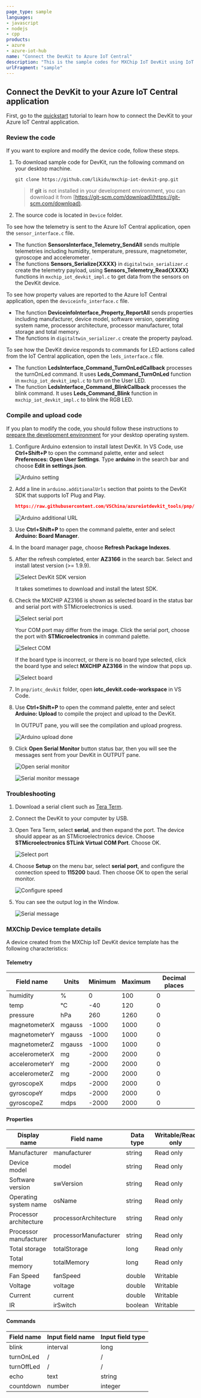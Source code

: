```yaml
---
page_type: sample
languages:
- javascript
- nodejs
- cpp
products:
- azure
- azure-iot-hub
name: "Connect the DevKit to Azure IoT Central"
description: "This is the sample codes for MXChip IoT DevKit using IoT Plug and Play. Sample code to connect the DevKit to your Azure IoT Central application."
urlFragment: "sample"
---
```


## Connect the DevKit to your Azure IoT Central application

First, go to the [quickstart](https://docs.microsoft.com/azure/iot-central/howto-connect-devkit-pnp) tutorial to learn how to connect the DevKit to your Azure IoT Central application.

### Review the code

If you want to explore and modify the device code, follow these steps.

1. To download sample code for DevKit, run the following command on your desktop machine.

   ```cmd/sh
   git clone https://github.com/likidu/mxchip-iot-devkit-pnp.git
   ```

    > If **git** is not installed in your development environment, you can download it from [https://git-scm.com/download](https://git-scm.com/download).

1. The source code is located in `Device` folder.

To see how the telemetry is sent to the Azure IoT Central application, open the `sensor_interface.c` file.

- The function **SensorsInterface_Telemetry_SendAll** sends multiple telemetries including humidity, temperature, pressure, magnetometer, gyroscope and accelerometer .
- The functions **Sensors_Serialize{XXXX}** in `digitaltwin_serializer.c` create the telemetry payload, using **Sensors_Telemetry_Read{XXXX}** functions in `mxchip_iot_devkit_impl.c` to get data from the sensors on the DevKit device.

To see how property values are reported to the Azure IoT Central application, open the `deviceinfo_interface.c` file.

- The function **DeviceinfoInterface_Property_ReportAll** sends properties including manufacturer, device model, software version, operating system name, processor architecture, processor manufacturer, total storage and total memory.
- The functions in `digitaltwin_serializer.c` create the property payload.

To see how the DevKit device responds to commands for LED actions called from the IoT Central application, open the `leds_interface.c` file.

- The function **LedsInterface_Command_TurnOnLedCallback** processes the turnOnLed command. It uses **Leds_Command_TurnOnLed** function in `mxchip_iot_devkit_impl.c` to turn on the User LED.
- The function **LedsInterface_Command_BlinkCallback** processes the blink command. It uses **Leds_Command_Blink** function in `mxchip_iot_devkit_impl.c` to blink the RGB LED.

### Compile and upload code

If you plan to modify the code, you should follow these instructions to [prepare the development environment](https://docs.microsoft.com/azure/iot-hub/iot-hub-arduino-iot-devkit-az3166-get-started#prepare-the-development-environment) for your desktop operating system.

1. Configure Arduino extension to install latest DevKit. In VS Code, use **Ctrl+Shift+P** to open the command palette, enter and select **Preferences: Open User Settings**. Type **arduino** in the search bar and choose **Edit in settings.json**.

    ![Arduino setting](media/howto-connect-devkit-pnp/arduino-setting.png)

1. Add a line in `arduino.additionalUrls` section that points to the DevKit SDK that supports IoT Plug and Play.

    ```json
    https://raw.githubusercontent.com/VSChina/azureiotdevkit_tools/pnp/package_mxchip_board_index.json
    ```

    ![Arduino additional URL](media/howto-connect-devkit-pnp/add-url.png)

1. Use **Ctrl+Shift+P** to open the command palette, enter and select **Arduino: Board Manager**.

1. In the board manager page, choose **Refresh Package Indexes**.

1. After the refresh completed, enter **AZ3166** in the search bar. Select and install latest version (>= 1.9.9).

    ![Select DevKit SDK version](media/howto-connect-devkit-pnp/select-version.png)

    It takes sometimes to download and install the latest SDK.

1. Check the MXCHIP AZ3166 is shown as selected board in the status bar and serial port with STMicroelectronics is used.

   ![Select serial port](media/howto-connect-devkit-pnp/select-serialport.png)

   Your COM port may differ from the image. Click the serial port, choose the port with **STMicroelectronics** in command palette.

   ![Select COM](media/howto-connect-devkit-pnp/select-COM.png)

   If the board type is incorrect, or there is no board type selected, click the board type and select **MXCHIP AZ3166** in the window that pops up.

   ![Select board](media/howto-connect-devkit-pnp/select-board.png)

1. In `pnp/iotc_devkit` folder, open **iotc_devkit.code-workspace** in VS Code.

1. Use **Ctrl+Shift+P** to open the command palette, enter and select **Arduino: Upload** to compile the project and upload to the DevKit.

   In OUTPUT pane, you will see the compilation and upload progress.

   ![Arduino upload done](media/howto-connect-devkit-pnp/arduino-upload-done.png)

1. Click **Open Serial Monitor** button status bar, then you will see the messages sent from your DevKit in OUTPUT pane.

   ![Open serial monitor](media/howto-connect-devkit-pnp/open-serial-monitor.png)

   ![Serial monitor message](media/howto-connect-devkit-pnp/serial-message.png)

### Troubleshooting

1. Download a serial client such as [Tera Term](https://tera-term.en.lo4d.com/windows).

1. Connect the DevKit to your computer by USB.

1. Open Tera Term, select **serial**, and then expand the port. The device should appear as an STMicroelectronics device. Choose **STMicroelectronics STLink Virtual COM Port**. Choose OK.

    ![Select port](media/howto-connect-devkit-pnp/select-port.png)

1. Choose **Setup** on the menu bar, select **serial port**, and configure the connection speed to **115200** baud. Then choose OK to open the serial monitor.

    ![Configure speed](media/howto-connect-devkit-pnp/configure-speed.png)

1. You can see the output log in the Window.

    ![Serial message](media/howto-connect-devkit-pnp/serial-message.png)

### MXChip Device template details

A device created from the MXChip IoT DevKit device template has the following characteristics:

#### Telemetry

Field name|Units|Minimum|Maximum|Decimal places
-|-|-|-|-
humidity|%|0|100|0
temp|°C|-40|120|0
pressure|hPa|260|1260|0
magnetometerX|mgauss|-1000|1000|0
magnetometerY|mgauss|-1000|1000|0
magnetometerZ|mgauss|-1000|1000|0
accelerometerX|mg|-2000|2000|0
accelerometerY|mg|-2000|2000|0
accelerometerZ|mg|-2000|2000|0
gyroscopeX|mdps|-2000|2000|0
gyroscopeY|mdps|-2000|2000|0
gyroscopeZ|mdps|-2000|2000|0

#### Properties

Display name|Field name|Data type|Writable/Read only
-|-|-|-
Manufacturer|manufacturer|string|Read only
Device model|model|string|Read only
Software version|swVersion|string|Read only
Operating system name|osName|string|Read only
Processor architecture|processorArchitecture|string|Read only
Processor manufacturer|processorManufacturer|string|Read only
Total storage|totalStorage|long|Read only
Total memory|totalMemory|long|Read only
Fan Speed|fanSpeed|double|Writable
Voltage|voltage|double|Writable
Current|current|double|Writable
IR|irSwitch|boolean|Writable

#### Commands

Field name|Input field name|Input field type
-|-|-
blink|interval|long
turnOnLed|/|/
turnOffLed|/|/
echo|text|string
countdown|number|integer